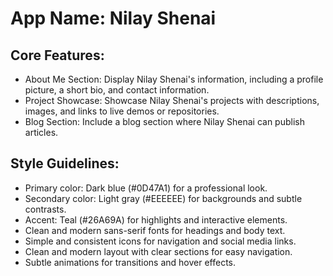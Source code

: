 # **App Name**: Nilay Shenai

## Core Features:

- About Me Section: Display Nilay Shenai's information, including a profile picture, a short bio, and contact information.
- Project Showcase: Showcase Nilay Shenai's projects with descriptions, images, and links to live demos or repositories.
- Blog Section: Include a blog section where Nilay Shenai can publish articles.

## Style Guidelines:

- Primary color: Dark blue (#0D47A1) for a professional look.
- Secondary color: Light gray (#EEEEEE) for backgrounds and subtle contrasts.
- Accent: Teal (#26A69A) for highlights and interactive elements.
- Clean and modern sans-serif fonts for headings and body text.
- Simple and consistent icons for navigation and social media links.
- Clean and modern layout with clear sections for easy navigation.
- Subtle animations for transitions and hover effects.